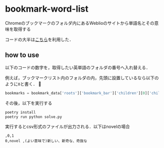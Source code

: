 # bookmark-word-list

Chromeのブックマークのフォルダ内にあるWeblioのサイトから単語名とその意味を取得する

コードの大半は[こちら](https://harigami.net/cd?hsh=c4a5b7ed-8821-4d0d-a60d-e93fa69a9d65#L17)を利用した．

## how to use

以下のコードの数字を，取得したい英単語のフォルダの番号へ入れ替える．

例えば，ブックマークリスト内のフォルダの内，先頭に設置しているなら以下のように`0`と書く．

```Python
bookmarks = bookmark_data['roots']['bookmark_bar']['children'][0]['children']
```

その後，以下を実行する

```bash
poetry install
poetry run python solve.py
```
実行するとcsv形式のファイルが出力される．以下はnovelの場合

```
,0,1
0,novel ,(よい意味で)新しい、新奇な、奇抜な
```